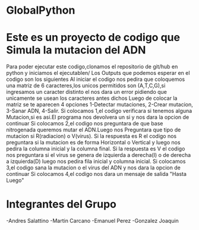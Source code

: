 # GlobalPython
# Este es un proyecto de codigo que Simula la mutacion del ADN 
Para poder ejecutar este codigo,clonamos el repositorio de git/hub en python y iniciamos el ejecutablen/
Los Outputs que podemos esperar en el codigo son los siguientes 
Al iniciar el codigo nos pedira que coloquemos una matriz de 6 caracteres,los unicos permitidos son (A,T,C,G),si ingresamos un caracter distinto el nos dara un error pidiendo que unicamente se usean los caracteres antes dichos 
Luego de colocar la matriz se te aparecen 4 opciones 1-Detectar mutaciones, 2-Crear mutacion, 3-Sanar ADN, 4-Salir.
Si colocamos 1,el codigo verificara si tenemos alguna Mutacion,si es asi.El programa nos devolvera un si y nos dara la opcion de continuar 
Si colocamos 2,el codigo nos preguntara de que base nitrogenada queremos mutar el ADN.Luego nos Preguntara que tipo de mutacion si R(radiacion) o V(virus).
  Si la respuesta es R el codigo nos preguntara si la mutacion es de forma Horizontal o Vertical y luego nos pedira la columna inicial y la columna final.
  Si la respuesta es V el codigo nos preguntara si el virus se genera de izquierda a derecha(I) o de derecha a izquierda(D) luego nos pedira fila inicial y columna inicial. 
Si colocamos 3,el codigo sana la mutacion o el virus del ADN y nos dara la opcion de continuar 
Si colocamos 4,el codigo nos dara un mensaje de salida "Hasta Luego"

# Integrantes del Grupo 
  -Andres Salattino
  -Martin Carcano
  -Emanuel Perez 
  -Gonzalez Joaquin
